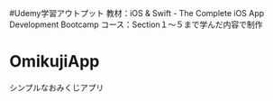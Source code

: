 #Udemy学習アウトプット
教材：iOS & Swift - The Complete iOS App Development Bootcamp
コース：Section１〜５まで学んだ内容で制作
# OmikujiApp
シンプルなおみくじアプリ



